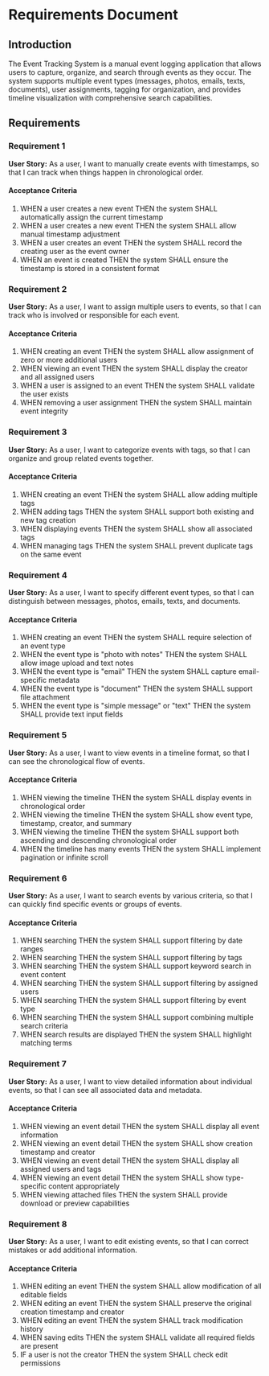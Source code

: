 # Requirements Document

## Introduction

The Event Tracking System is a manual event logging application that allows users to capture, organize, and search through events as they occur. The system supports multiple event types (messages, photos, emails, texts, documents), user assignments, tagging for organization, and provides timeline visualization with comprehensive search capabilities.

## Requirements

### Requirement 1

**User Story:** As a user, I want to manually create events with timestamps, so that I can track when things happen in chronological order.

#### Acceptance Criteria

1. WHEN a user creates a new event THEN the system SHALL automatically assign the current timestamp
2. WHEN a user creates a new event THEN the system SHALL allow manual timestamp adjustment
3. WHEN a user creates an event THEN the system SHALL record the creating user as the event owner
4. WHEN an event is created THEN the system SHALL ensure the timestamp is stored in a consistent format

### Requirement 2

**User Story:** As a user, I want to assign multiple users to events, so that I can track who is involved or responsible for each event.

#### Acceptance Criteria

1. WHEN creating an event THEN the system SHALL allow assignment of zero or more additional users
2. WHEN viewing an event THEN the system SHALL display the creator and all assigned users
3. WHEN a user is assigned to an event THEN the system SHALL validate the user exists
4. WHEN removing a user assignment THEN the system SHALL maintain event integrity

### Requirement 3

**User Story:** As a user, I want to categorize events with tags, so that I can organize and group related events together.

#### Acceptance Criteria

1. WHEN creating an event THEN the system SHALL allow adding multiple tags
2. WHEN adding tags THEN the system SHALL support both existing and new tag creation
3. WHEN displaying events THEN the system SHALL show all associated tags
4. WHEN managing tags THEN the system SHALL prevent duplicate tags on the same event

### Requirement 4

**User Story:** As a user, I want to specify different event types, so that I can distinguish between messages, photos, emails, texts, and documents.

#### Acceptance Criteria

1. WHEN creating an event THEN the system SHALL require selection of an event type
2. WHEN the event type is "photo with notes" THEN the system SHALL allow image upload and text notes
3. WHEN the event type is "email" THEN the system SHALL capture email-specific metadata
4. WHEN the event type is "document" THEN the system SHALL support file attachment
5. WHEN the event type is "simple message" or "text" THEN the system SHALL provide text input fields

### Requirement 5

**User Story:** As a user, I want to view events in a timeline format, so that I can see the chronological flow of events.

#### Acceptance Criteria

1. WHEN viewing the timeline THEN the system SHALL display events in chronological order
2. WHEN viewing the timeline THEN the system SHALL show event type, timestamp, creator, and summary
3. WHEN viewing the timeline THEN the system SHALL support both ascending and descending chronological order
4. WHEN the timeline has many events THEN the system SHALL implement pagination or infinite scroll

### Requirement 6

**User Story:** As a user, I want to search events by various criteria, so that I can quickly find specific events or groups of events.

#### Acceptance Criteria

1. WHEN searching THEN the system SHALL support filtering by date ranges
2. WHEN searching THEN the system SHALL support filtering by tags
3. WHEN searching THEN the system SHALL support keyword search in event content
4. WHEN searching THEN the system SHALL support filtering by assigned users
5. WHEN searching THEN the system SHALL support filtering by event type
6. WHEN searching THEN the system SHALL support combining multiple search criteria
7. WHEN search results are displayed THEN the system SHALL highlight matching terms

### Requirement 7

**User Story:** As a user, I want to view detailed information about individual events, so that I can see all associated data and metadata.

#### Acceptance Criteria

1. WHEN viewing an event detail THEN the system SHALL display all event information
2. WHEN viewing an event detail THEN the system SHALL show creation timestamp and creator
3. WHEN viewing an event detail THEN the system SHALL display all assigned users and tags
4. WHEN viewing an event detail THEN the system SHALL show type-specific content appropriately
5. WHEN viewing attached files THEN the system SHALL provide download or preview capabilities

### Requirement 8

**User Story:** As a user, I want to edit existing events, so that I can correct mistakes or add additional information.

#### Acceptance Criteria

1. WHEN editing an event THEN the system SHALL allow modification of all editable fields
2. WHEN editing an event THEN the system SHALL preserve the original creation timestamp and creator
3. WHEN editing an event THEN the system SHALL track modification history
4. WHEN saving edits THEN the system SHALL validate all required fields are present
5. IF a user is not the creator THEN the system SHALL check edit permissions